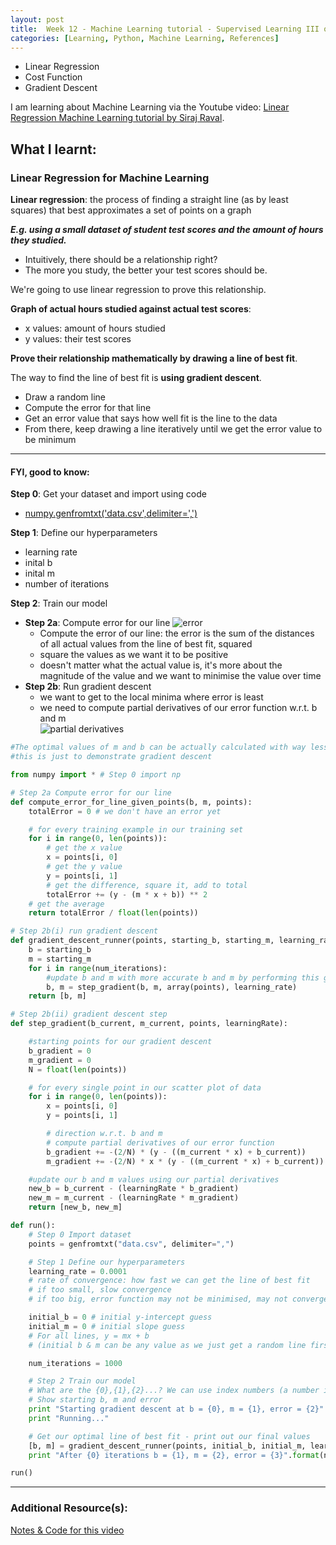 ```yaml
---
layout: post
title:  Week 12 - Machine Learning tutorial - Supervised Learning III on Linear Regression, Cost Function, Gradient Descent
categories: [Learning, Python, Machine Learning, References]
---
```


- Linear Regression
- Cost Function
- Gradient Descent

I am learning about Machine Learning via the Youtube video: [Linear Regression Machine Learning tutorial by Siraj Raval](https://www.youtube.com/watch?v=uwwWVAgJBcM).  

## What I learnt:  

### Linear Regression for Machine Learning

**Linear regression**: the process of finding a straight line (as by least squares) that best approximates a set of points on a graph

***E.g. using a small dataset of student test scores and the amount of hours they studied.***  
- Intuitively, there should be a relationship right?  
- The more you study, the better your test scores should be.  

We're going to use linear regression to prove this relationship.  

**Graph of actual hours studied against actual test scores**:  
- x values: amount of hours studied  
- y values: their test scores  

**Prove their relationship mathematically by drawing a line of best fit**.  

The way to find the line of best fit is **using gradient descent**.  
- Draw a random line
- Compute the error for that line  
- Get an error value that says how well fit is the line to the data
- From there, keep drawing a line iteratively until we get the error value to be minimum  

---  

#### FYI, good to know:

**Step 0**: Get your dataset and import using code  
- [numpy.genfromtxt('data.csv',delimiter=',')](https://numpy.org/doc/stable/reference/generated/numpy.genfromtxt.html) 

**Step 1**: Define our hyperparameters
- learning rate
- inital b
- inital m
- number of iterations

**Step 2**: Train our model  
- **Step 2a**: Compute error for our line
![error](https://spin.atomicobject.com/wp-content/uploads/linear_regression_error1.png "error")
    - Compute the error of our line: the error is the sum of the distances of all actual values from the line of best fit, squared
    - square the values as we want it to be positive
    - doesn't matter what the actual value is, it's more about the magnitude of the value and we want to minimise the value over time
- **Step 2b**: Run gradient descent
    - we want to get to the local minima where error is least
    - we need to compute partial derivatives of our error function w.r.t. b and m  
    ![partial derivatives](https://spin.atomicobject.com/wp-content/uploads/linear_regression_gradient1.png "partial derivatives")  


```python
#The optimal values of m and b can be actually calculated with way less effort than doing a linear regression. 
#this is just to demonstrate gradient descent

from numpy import * # Step 0 import np

# Step 2a Compute error for our line
def compute_error_for_line_given_points(b, m, points):
    totalError = 0 # we don't have an error yet

    # for every training example in our training set
    for i in range(0, len(points)):
        # get the x value
        x = points[i, 0]
        # get the y value
        y = points[i, 1]
        # get the difference, square it, add to total
        totalError += (y - (m * x + b)) ** 2
    # get the average    
    return totalError / float(len(points))

# Step 2b(i) run gradient descent
def gradient_descent_runner(points, starting_b, starting_m, learning_rate, num_iterations):
    b = starting_b
    m = starting_m
    for i in range(num_iterations):
        #update b and m with more accurate b and m by performing this gradient step
        b, m = step_gradient(b, m, array(points), learning_rate)
    return [b, m]

# Step 2b(ii) gradient descent step
def step_gradient(b_current, m_current, points, learningRate):

    #starting points for our gradient descent
    b_gradient = 0
    m_gradient = 0
    N = float(len(points))

    # for every single point in our scatter plot of data
    for i in range(0, len(points)): 
        x = points[i, 0]
        y = points[i, 1]

        # direction w.r.t. b and m
        # compute partial derivatives of our error function
        b_gradient += -(2/N) * (y - ((m_current * x) + b_current))
        m_gradient += -(2/N) * x * (y - ((m_current * x) + b_current))

    #update our b and m values using our partial derivatives
    new_b = b_current - (learningRate * b_gradient)
    new_m = m_current - (learningRate * m_gradient)
    return [new_b, new_m]

def run():
    # Step 0 Import dataset
    points = genfromtxt("data.csv", delimiter=",")

    # Step 1 Define our hyperparameters
    learning_rate = 0.0001
    # rate of convergence: how fast we can get the line of best fit  
    # if too small, slow convergence 
    # if too big, error function may not be minimised, may not converge to minima  

    initial_b = 0 # initial y-intercept guess
    initial_m = 0 # initial slope guess
    # For all lines, y = mx + b  
    # (initial b & m can be any value as we just get a random line first, then work from there.)

    num_iterations = 1000

    # Step 2 Train our model
    # What are the {0},{1},{2}...? We can use index numbers (a number inside the curly brackets { }) to be sure the values are placed in the correct placeholders. https://www.w3schools.com/python/python_string_formatting.asp
    # Show starting b, m and error
    print "Starting gradient descent at b = {0}, m = {1}, error = {2}".format(initial_b, initial_m, compute_error_for_line_given_points(initial_b, initial_m, points))
    print "Running..."

    # Get our optimal line of best fit - print out our final values
    [b, m] = gradient_descent_runner(points, initial_b, initial_m, learning_rate, num_iterations)
    print "After {0} iterations b = {1}, m = {2}, error = {3}".format(num_iterations, b, m, compute_error_for_line_given_points(b, m, points))

run()
```

---

### Additional Resource(s):

[Notes & Code for this video](https://github.com/llSourcell/linear_regression_live)  